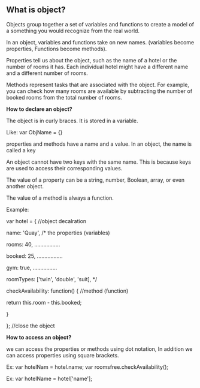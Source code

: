 ## What is object?

Objects group together a set of variables and functions to create a model of a something you would recognize from the real world. 

In an object, variables and functions take on new names. (variables become properties, Functions become methods).
 
Properties tell us about the object, such as the name of a hotel or the number of rooms it has. Each individual hotel might have a different name and a different number of rooms. 
 
Methods represent tasks that are associated with the object. For example, you can check how many rooms are available by subtracting the number of booked rooms from the total number of rooms. 
 
**How to declare an object?** 
 
The object is in curly braces. It is stored in a variable.

Like: var ObjName = {}

properties and methods have a name and a value. In an object, the name is called a key
 
An object cannot have two keys with the same name. This is because keys are used to access their corresponding values. 
 
The value of a property can be a string, number, Boolean, array, or even another object. 

The value of a method is always a function. 

Example:

var hotel = {    //object decalration

name: 'Quay',    /* the properties (variables)

rooms: 40,       .................

booked: 25,      .................

gym: true,       ................

roomTypes: ['twin', 'double', 'suit],       */

checkAvailability: function() {      //method (function)

return this.room - this.booked;

}

};    //close the object


**How to access an object?** 

we can access the properties or methods using dot notation, In addition we can access properties using square brackets.

Ex:  var hotelNam = hotel.name;
     var roomsfree.checkAvailability();
     
Ex: var hotelName = hotel['name'];



